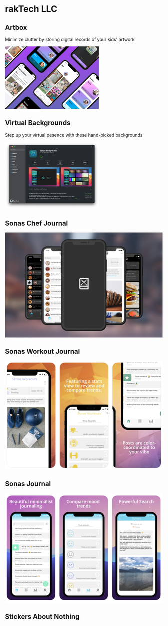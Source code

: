 # rakTech LLC

## Artbox
Minimize clutter by storing digital records of your kids' artwork  

<img src="assets/promo2.png" width="300">

## Virtual Backgrounds
Step up your virtual pesence with these hand-picked backgrounds  

<img src="assets/vbmacos.png" width="300">

## Sonas Chef Journal
![](assets/chef.png)

## Sonas Workout Journal
![](assets/workout.png)

## Sonas Journal
![](assets/journal.png)

## Stickers About Nothing
